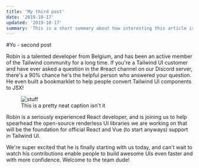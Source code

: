 ```yaml
---
title: 'My third post'
date: '2019-10-17'
updated: '2019-10-17'
summary: 'This is a short summary about how interesting this article is.'
---
```


#Yo - second post

Robin is a talented developer from Belgium, and has been an active member of the Tailwind community for a long time. If you're a Tailwind UI customer and have ever asked a question in the #react channel on our Discord server, there's a 90% chance he's the helpful person who answered your question. He even built a bookmarklet to help people convert Tailwind UI components to JSX!

<figure>
<img src="https://images.unsplash.com/photo-1496128858413-b36217c2ce36?ixlib=rb-1.2.1&ixid=eyJhcHBfaWQiOjEyMDd9&auto=format&fit=crop&w=1679&q=80" alt="stuff">
<figcaption>This is a pretty neat caption isn't it</figcaption>
</figure>

Robin is a seriously experienced React developer, and is joining us to help spearhead the open-source renderless UI libraries we are working on that will be the foundation for official React and Vue (to start anyways) support in Tailwind UI.

We're super excited that he is finally starting with us today, and can't wait to watch his contributions enable people to build awesome UIs even faster and with more confidence. Welcome to the team dude!
